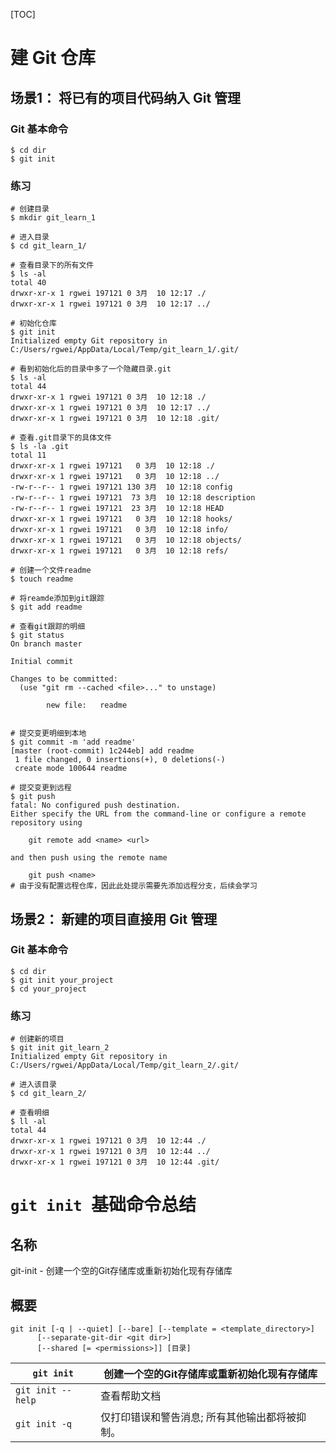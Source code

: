 [TOC]

# 建 Git 仓库

## 场景1： 将已有的项目代码纳入 Git 管理

### Git 基本命令

```shell
$ cd dir
$ git init
```

### 练习

```shell
# 创建目录
$ mkdir git_learn_1

# 进入目录
$ cd git_learn_1/

# 查看目录下的所有文件
$ ls -al
total 40
drwxr-xr-x 1 rgwei 197121 0 3月  10 12:17 ./
drwxr-xr-x 1 rgwei 197121 0 3月  10 12:17 ../

# 初始化仓库
$ git init
Initialized empty Git repository in C:/Users/rgwei/AppData/Local/Temp/git_learn_1/.git/

# 看到初始化后的目录中多了一个隐藏目录.git
$ ls -al
total 44
drwxr-xr-x 1 rgwei 197121 0 3月  10 12:18 ./
drwxr-xr-x 1 rgwei 197121 0 3月  10 12:17 ../
drwxr-xr-x 1 rgwei 197121 0 3月  10 12:18 .git/

# 查看.git目录下的具体文件
$ ls -la .git
total 11
drwxr-xr-x 1 rgwei 197121   0 3月  10 12:18 ./
drwxr-xr-x 1 rgwei 197121   0 3月  10 12:18 ../
-rw-r--r-- 1 rgwei 197121 130 3月  10 12:18 config
-rw-r--r-- 1 rgwei 197121  73 3月  10 12:18 description
-rw-r--r-- 1 rgwei 197121  23 3月  10 12:18 HEAD
drwxr-xr-x 1 rgwei 197121   0 3月  10 12:18 hooks/
drwxr-xr-x 1 rgwei 197121   0 3月  10 12:18 info/
drwxr-xr-x 1 rgwei 197121   0 3月  10 12:18 objects/
drwxr-xr-x 1 rgwei 197121   0 3月  10 12:18 refs/

# 创建一个文件readme
$ touch readme

# 将reamde添加到git跟踪
$ git add readme

# 查看git跟踪的明细
$ git status
On branch master

Initial commit

Changes to be committed:
  (use "git rm --cached <file>..." to unstage)

        new file:   readme


# 提交变更明细到本地
$ git commit -m 'add readme'
[master (root-commit) 1c244eb] add readme
 1 file changed, 0 insertions(+), 0 deletions(-)
 create mode 100644 readme

# 提交变更到远程
$ git push
fatal: No configured push destination.
Either specify the URL from the command-line or configure a remote repository using

    git remote add <name> <url>

and then push using the remote name

    git push <name>
# 由于没有配置远程仓库，因此此处提示需要先添加远程分支，后续会学习
```



## 场景2： 新建的项目直接用 Git 管理

### Git 基本命令

```shell
$ cd dir
$ git init your_project
$ cd your_project
```

### 练习

```shell
# 创建新的项目
$ git init git_learn_2
Initialized empty Git repository in C:/Users/rgwei/AppData/Local/Temp/git_learn_2/.git/

# 进入该目录
$ cd git_learn_2/

# 查看明细
$ ll -al
total 44
drwxr-xr-x 1 rgwei 197121 0 3月  10 12:44 ./
drwxr-xr-x 1 rgwei 197121 0 3月  10 12:44 ../
drwxr-xr-x 1 rgwei 197121 0 3月  10 12:44 .git/
```

# `git init `基础命令总结

## 名称

git-init - 创建一个空的Git存储库或重新初始化现有存储库

## 概要

```
git init [-q | --quiet] [--bare] [--template = <template_directory>]
	  [--separate-git-dir <git dir>]
	  [--shared [= <permissions>]] [目录]
```

| `git init`        | 创建一个空的Git存储库或重新初始化现有存储库    |
| ----------------- | ---------------------------------------------- |
| `git init --help` | 查看帮助文档                                   |
| `git init -q`     | 仅打印错误和警告消息; 所有其他输出都将被抑制。 |



